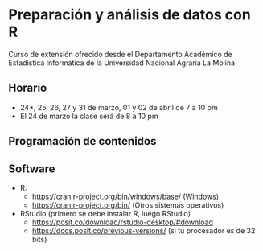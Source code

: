 # Preparación y análisis de datos con R

Curso de extensión ofrecido desde el Departamento Académico de Estadistica Informática de la Universidad Nacional Agraria La Molina

## Horario

- 24*, 25, 26, 27 y 31 de marzo, 01 y 02 de abril de 7 a 10 pm
- El 24 de marzo la clase será de 8 a 10 pm

## Programación de contenidos

## Software

- R:
  - https://cran.r-project.org/bin/windows/base/ (Windows)
  - https://cran.r-project.org/bin/ (Otros sistemas operativos)
- RStudio (primero se debe instalar R, luego RStudio)
  - https://posit.co/download/rstudio-desktop/#download
  - https://docs.posit.co/previous-versions/ (si tu procesador es de 32 bits)
